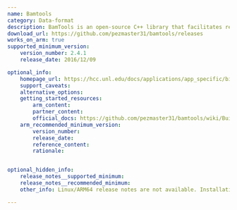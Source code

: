 ```yaml
---
name: Bamtools
category: Data-format
description: BamTools is an open-source C++ library that facilitates reading, writing, and manipulating BAM files in bioinformatics, streamlining tasks like filtering alignments and converting between BAM and SAM formats.
download_url: https://github.com/pezmaster31/bamtools/releases
works_on_arm: true
supported_minimum_version:
    version_number: 2.4.1
    release_date: 2016/12/09

optional_info:
    homepage_url: https://hcc.unl.edu/docs/applications/app_specific/bioinformatics_tools/data_manipulation_tools/bamtools/
    support_caveats:
    alternative_options:
    getting_started_resources:
        arm_content:
        partner_content:
        official_docs: https://github.com/pezmaster31/bamtools/wiki/Building-and-installing
    arm_recommended_minimum_version:
        version_number:
        release_date:
        reference_content:
        rationale:


optional_hidden_info:
    release_notes__supported_minimum:
    release_notes__recommended_minimum:
    other_info: Linux/ARM64 release notes are not available. Installation and testing are done manually using the released archive [tag](https://github.com/pezmaster31/bamtools/releases/tag/v2.4.1).

---
```

